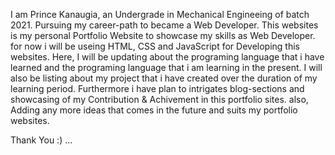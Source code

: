 I am Prince Kanaugia, an Undergrade in Mechanical Engineeing of batch 2021. Pursuing my career-path to became a Web Developer. 
This websites is my personal Portfolio Website to showcase my skills as Web Developer. for now i will be useing HTML, CSS and JavaScript for Developing this websites.
Here, I will be updating about the programing language that i have learned and the programing language that i am learning in the present. I will also be listing about my project that i have created over the duration of my learning period.
Furthermore i have plan to intrigates blog-sections and showcasing of my Contribution & Achivement in this portfolio sites. also, Adding any more ideas that comes in the future and suits my portfolio websites.

Thank You :) ...